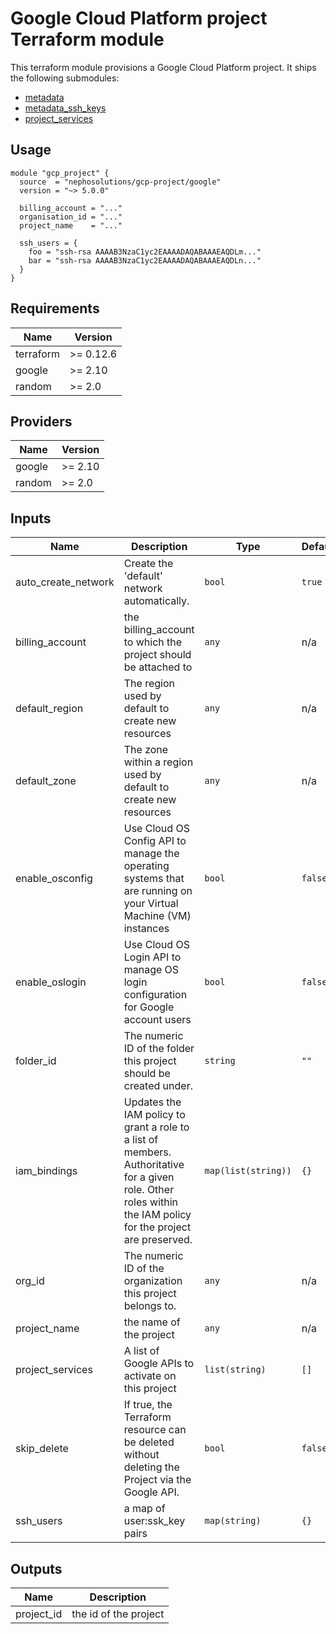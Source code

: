 # Google Cloud Platform project Terraform module

This terraform module provisions a Google Cloud Platform project.
It ships the following submodules:

* [metadata](modules/metadata)
* [metadata_ssh_keys](modules/metadata_ssh_keys)
* [project_services](modules/project_services)

## Usage

```hcl
module "gcp_project" {
  source  = "nephosolutions/gcp-project/google"
  version = "~> 5.0.0"

  billing_account = "..."
  organisation_id = "..."
  project_name    = "..."

  ssh_users = {
    foo = "ssh-rsa AAAAB3NzaC1yc2EAAAADAQABAAAEAQDLm..."
    bar = "ssh-rsa AAAAB3NzaC1yc2EAAAADAQABAAAEAQDLn..."
  }
}
```

<!-- BEGINNING OF PRE-COMMIT-TERRAFORM DOCS HOOK -->
## Requirements

| Name | Version |
|------|---------|
| terraform | >= 0.12.6 |
| google | >= 2.10 |
| random | >= 2.0 |

## Providers

| Name | Version |
|------|---------|
| google | >= 2.10 |
| random | >= 2.0 |

## Inputs

| Name | Description | Type | Default | Required |
|------|-------------|------|---------|:--------:|
| auto\_create\_network | Create the 'default' network automatically. | `bool` | `true` | no |
| billing\_account | the billing\_account to which the project should be attached to | `any` | n/a | yes |
| default\_region | The region used by default to create new resources | `any` | n/a | yes |
| default\_zone | The zone within a region used by default to create new resources | `any` | n/a | yes |
| enable\_osconfig | Use Cloud OS Config API to manage the operating systems that are running on your Virtual Machine (VM) instances | `bool` | `false` | no |
| enable\_oslogin | Use Cloud OS Login API to manage OS login configuration for Google account users | `bool` | `false` | no |
| folder\_id | The numeric ID of the folder this project should be created under. | `string` | `""` | no |
| iam\_bindings | Updates the IAM policy to grant a role to a list of members. Authoritative for a given role. Other roles within the IAM policy for the project are preserved. | `map(list(string))` | `{}` | no |
| org\_id | The numeric ID of the organization this project belongs to. | `any` | n/a | yes |
| project\_name | the name of the project | `any` | n/a | yes |
| project\_services | A list of Google APIs to activate on this project | `list(string)` | `[]` | no |
| skip\_delete | If true, the Terraform resource can be deleted without deleting the Project via the Google API. | `bool` | `false` | no |
| ssh\_users | a map of user:ssk\_key pairs | `map(string)` | `{}` | no |

## Outputs

| Name | Description |
|------|-------------|
| project\_id | the id of the project |

<!-- END OF PRE-COMMIT-TERRAFORM DOCS HOOK -->
